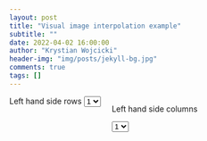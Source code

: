 ```yaml
---
layout: post
title: "Visual image interpolation example"
subtitle: ""
date: 2022-04-02 16:00:00
author: "Krystian Wojcicki"
header-img: "img/posts/jekyll-bg.jpg"
comments: true
tags: []
---
```

<style>
    #myCanvas {
    background: lightgrey;
    width: 600vw;
}

.canvas-container {
    
  /* width: 90vw;*/
  position: relative;
  left: calc(-45vw + 50%);
}
</style>
<canvas id="myCanvas" width="600vw" height="500"></canvas>


<div style="display: flex">
  <div style="padding-right: 20px">
<label for="lhsRows">Left hand side rows</label>

<select name="lhsRows" id="lhsRows">
  <option value="1">1</option>
  <option value="2">2</option>
  <option value="3">3</option>
  <option value="4">4</option>
  <option value="5">5</option>
  <option value="6">6</option>
  <option value="7">7</option>
</select>
  </div>
  <div style="padding-right: 20px">

<label for="lhsCols">Left hand side columns</label>

<select name="lhsCols" id="lhsCols">
  <option value="1">1</option>
  <option value="2">2</option>
  <option value="3">3</option>
  <option value="4">4</option>
  <option value="5">5</option>
  <option value="6">6</option>
  <option value="7">7</option>
</select>
  </div>
</div>

<script src=
"https://cdnjs.cloudflare.com/ajax/libs/fabric.js/500/fabric.min.js">
</script>
<script src="../js/image_interpolation.js"></script>